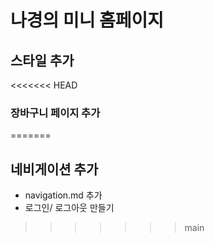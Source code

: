 # 나경의 미니 홈페이지

## 스타일 추가

<<<<<<< HEAD
### 장바구니 페이지 추가
=======
## 네비게이션 추가
- navigation.md 추가
- 로그인/ 로그아웃 만들기
>>>>>>> main
